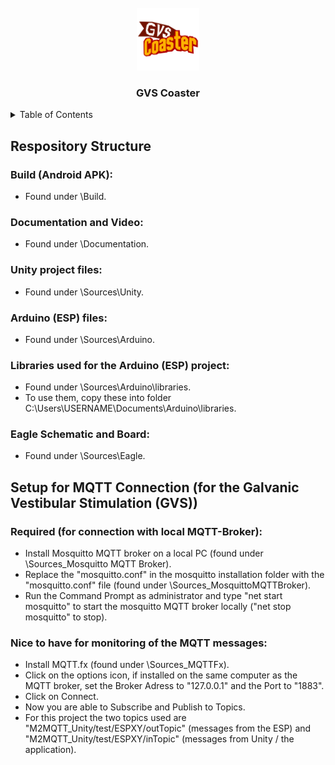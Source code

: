 <!-- PROJECT LOGO -->
<br />
<div align="center">
  <a>
    <img src="logo/logo2_1.png" alt="Logo" width="100" height="100">
  </a>

<h3 align="center">GVS Coaster</h3>

</div>

<!-- TABLE OF CONTENTS -->
<details>
  <summary>Table of Contents</summary>
  <ol>
    <li>
      <a href="#respository-structure">Respository Structure</a>
    </li>
    <li>
      <a href="#setup-for-mqtt-connection-for-the-galvanic-vestibular-stimulation-gvs">Setup for MQTT Connectiontasd</a>
    </li>
  </ol>
</details>

## Respository Structure

### Build (Android APK):
- Found under \Build.

### Documentation and Video:
- Found under \Documentation.

### Unity project files:
- Found under \Sources\Unity.

### Arduino (ESP) files:
- Found under \Sources\Arduino.

### Libraries used for the Arduino (ESP) project:
- Found under \Sources\Arduino\libraries.
- To use them, copy these into folder C:\Users\USERNAME\Documents\Arduino\libraries.

### Eagle Schematic and Board:
- Found under \Sources\Eagle.


## Setup for MQTT Connection (for the Galvanic Vestibular Stimulation (GVS))

### Required (for connection with local MQTT-Broker): 
- Install Mosquitto MQTT broker on a local PC (found under \Sources\_Mosquitto MQTT Broker).
- Replace the "mosquitto.conf" in the mosquitto installation folder with the "mosquitto.conf" file (found under \Sources\_MosquittoMQTTBroker).
- Run the Command Prompt as administrator and type "net start mosquitto" to start the mosquitto MQTT broker locally ("net stop mosquitto" to stop).

### Nice to have for monitoring of the MQTT messages:
- Install MQTT.fx (found under \Sources\_MQTTFx).
- Click on the options icon, if installed on the same computer as the MQTT broker, set the Broker Adress to "127.0.0.1" and the Port to "1883".
- Click on Connect.
- Now you are able to Subscribe and Publish to Topics.
- For this project the two topics used are "M2MQTT_Unity/test/ESPXY/outTopic" (messages from the ESP) and "M2MQTT_Unity/test/ESPXY/inTopic" (messages from Unity / the application).